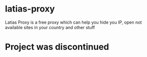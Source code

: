 # latias-proxy
Latias Proxy is a free proxy which can help you hide you IP, open not available sites in your country and other stuff 


# Project was discontinued
